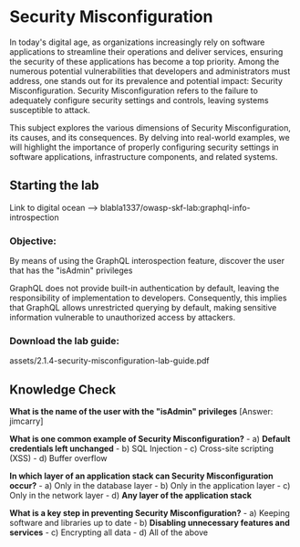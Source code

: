 # Security Misconfiguration

In today's digital age, as organizations increasingly rely on software applications to streamline their operations and deliver services, ensuring the security of these applications has become a top priority. Among the numerous potential vulnerabilities that developers and administrators must address, one stands out for its prevalence and potential impact: Security Misconfiguration. Security Misconfiguration refers to the failure to adequately configure security settings and controls, leaving systems susceptible to attack.

This subject explores the various dimensions of Security Misconfiguration, its causes, and its consequences. By delving into real-world examples, we will highlight the importance of properly configuring security settings in software applications, infrastructure components, and related systems.

## Starting the lab

Link to digital ocean --> blabla1337/owasp-skf-lab:graphql-info-introspection

### Objective:

By means of using the GraphQL interospection feature, discover the user
that has the "isAdmin" privileges 

GraphQL does not provide built-in authentication by default, leaving the responsibility of implementation to developers. Consequently, this implies that GraphQL allows unrestricted querying by default, making sensitive information vulnerable to unauthorized access by attackers.

### Download the lab guide:

assets/2.1.4-security-misconfiguration-lab-guide.pdf

## Knowledge Check

**What is the name of the user with the "isAdmin" privileges**
[Answer: jimcarry]

**What is one common example of Security Misconfiguration?**
    - a) **Default credentials left unchanged**
    - b) SQL Injection
    - c) Cross-site scripting (XSS)
    - d) Buffer overflow

**In which layer of an application stack can Security Misconfiguration occur?**
    - a) Only in the database layer
    - b) Only in the application layer
    - c) Only in the network layer
    - d) **Any layer of the application stack**


**What is a key step in preventing Security Misconfiguration?**
    - a) Keeping software and libraries up to date
    - b) **Disabling unnecessary features and services**
    - c) Encrypting all data
    - d) All of the above
